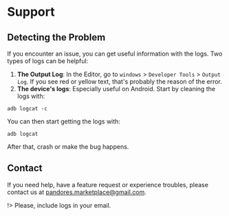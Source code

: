 
# Support

## Detecting the Problem
If you encounter an issue, you can get useful information with the logs.
Two types of logs can be helpful:
1. **The Output Log**: In the Editor, go to `windows` > `Developer Tools` > `Output Log`. If you see red or yellow text, 
that's probably the reason of the error.
2. **The device's logs**: Especially useful on Android. Start by cleaning the logs with: 
```
adb logcat -c
```
You can then start getting the logs with:
```
adb logcat
```
After that, crash or make the bug happens.


## Contact
If you need help, have a feature request or experience troubles, please contact us at [pandores.marketplace@gmail.com](mailto:pandores.marketplace+FirebaseFeatures@gmail.com?subject=Firebase%20Features%20-%20).

!> Please, include logs in your email.

